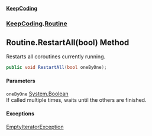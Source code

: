 #### [KeepCoding](index.md 'index')
### [KeepCoding](KeepCoding.md 'KeepCoding').[Routine](Routine.md 'KeepCoding.Routine')
## Routine.RestartAll(bool) Method
Restarts all coroutines currently running.  
```csharp
public void RestartAll(bool oneByOne);
```
#### Parameters
<a name='KeepCoding.Routine.RestartAll(bool).oneByOne'></a>
`oneByOne` [System.Boolean](https://docs.microsoft.com/en-us/dotnet/api/System.Boolean 'System.Boolean')  
If called multiple times, waits until the others are finished.
  
#### Exceptions
[EmptyIteratorException](EmptyIteratorException.md 'KeepCoding.Internal.EmptyIteratorException')  
